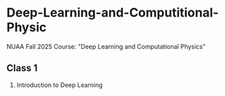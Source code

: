 # Deep-Learning-and-Computitional-Physic
NUAA Fall 2025 Course: "Deep Learning and Computational Physics"

## Class 1
1. Introduction to Deep Learning